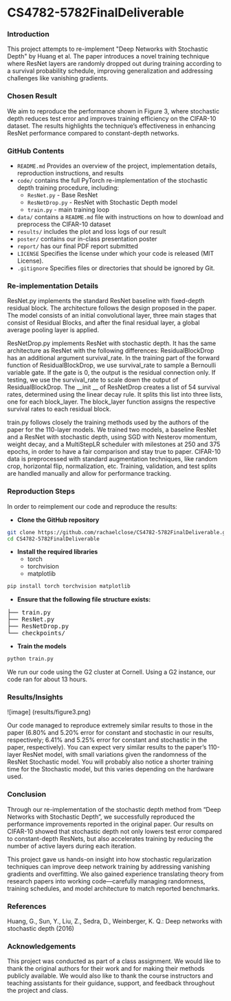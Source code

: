 # CS4782-5782FinalDeliverable

### Introduction
This project attempts to re-implement "Deep Networks with Stochastic Depth" by Huang et al. The paper introduces a novel training technique where ResNet layers are randomly dropped out during training according to a survival probability schedule, improving generalization and addressing challenges like vanishing gradients.

### Chosen Result
We aim to reproduce the performance shown in Figure 3, where stochastic depth reduces test error and improves training efficiency on the CIFAR-10 dataset. The results highlights the technique’s effectiveness in enhancing ResNet performance compared to constant-depth networks.


### GitHub Contents

* `README.md` Provides an overview of the project, implementation details, reproduction instructions, and results
* `code/` contains the full PyTorch re-implementation of the stochastic depth training procedure, including:
  * `ResNet.py` - Base ResNet
  * `ResNetDrop.py` - ResNet with Stochastic Depth model
  * `train.py` - main training loop
* `data/` contains a `README.md` file with instructions on how to download and preprocess the CIFAR-10 dataset
* `results/` includes the plot and loss logs of our result
* `poster/` contains our in-class presentation poster
* `report/` has our final PDF report submitted
* `LICENSE` Specifies the license under which your code is released (MIT License).
* `.gitignore` Specifies files or directories that should be ignored by Git.


### Re-implementation Details 
ResNet.py implements the standard ResNet baseline with fixed-depth residual block. The architecture follows the design proposed in the paper. The model consists of an initial convolutional layer, three main stages that consist of Residual Blocks, and after the final residual layer, a global average pooling layer is applied.

ResNetDrop.py implements ResNet with stochastic depth. It has the same architecture as ResNet with the following differences: ResidualBlockDrop has an additional argument survival_rate. In the training part of the forward function of ResidualBlockDrop, we use survival_rate to sample a Bernoulli variable gate. If the gate is 0, the output is the residual connection only. If testing, we use the survival_rate to scale down the output of ResidualBlockDrop. 
The __init __ of ResNetDrop creates a list of 54 survival rates, determined using the linear decay rule. It splits this list into three lists, one for each block_layer. The block_layer function assigns the respective survival rates to each residual block. 

train.py follows closely the training methods used by the authors of the paper for the 110-layer models. We trained two models, a baseline ResNet and a ResNet with stochastic depth, using SGD with Nesterov momentum, weight decay, and a MultiStepLR scheduler with milestones at 250 and 375 epochs, in order to have a fair comparison and stay true to paper. CIFAR-10 data is preprocessed with standard augmentation techniques, like random crop, horizontal flip, normalization, etc. Training, validation, and test splits are handled manually and allow for performance tracking.

### Reproduction Steps
In order to reimplement our code and reproduce the results:
* **Clone the GitHub repository**
```bash
git clone https://github.com/rachaelclose/CS4782-5782FinalDeliverable.git
cd CS4782-5782FinalDeliverable
```
* **Install the required libraries**
  * torch
  * torchvision
  * matplotlib
```bash
pip install torch torchvision matplotlib
```
* **Ensure that the following file structure exists:**
<pre>├── train.py 
├── ResNet.py
├── ResNetDrop.py 
└── checkpoints/ </pre>

* **Train the models**
```bash
python train.py
```

We run our code using the G2 cluster at Cornell. Using a G2 instance,  our code ran for about 13 hours. 

### Results/Insights
![image] (results/figure3.png)

Our code managed to reproduce extremely similar results to those in the paper (6.80% and 5.20% error for constant and stochastic in our results, respectively; 6.41% and 5.25% error for constant and stochastic in the paper, respectively). You can expect very similar results to the paper’s 110-layer ResNet model, with small variations given the randomness of the ResNet Stochastic model. You will probably also notice a shorter training time for the Stochastic model, but this varies depending on the hardware used.

### Conclusion 

Through our re-implementation of the stochastic depth method from “Deep Networks with Stochastic Depth”, we successfully reproduced the performance improvements reported in the original paper. Our results on CIFAR-10 showed that stochastic depth not only lowers test error compared to constant-depth ResNets, but also accelerates training by reducing the number of active layers during each iteration.

This project gave us hands-on insight into how stochastic regularization techniques can improve deep network training by addressing vanishing gradients and overfitting. We also gained experience translating theory from research papers into working code—carefully managing randomness, training schedules, and model architecture to match reported benchmarks.


### References
Huang, G., Sun, Y., Liu, Z., Sedra, D., Weinberger, K. Q.: Deep networks with stochastic depth (2016)

### Acknowledgements
This project was conducted as part of a class assignment. We would like to thank the original authors for their work and for making their methods publicly available. We would also like to thank the course instructors and teaching assistants for their guidance, support, and feedback throughout the project and class.

